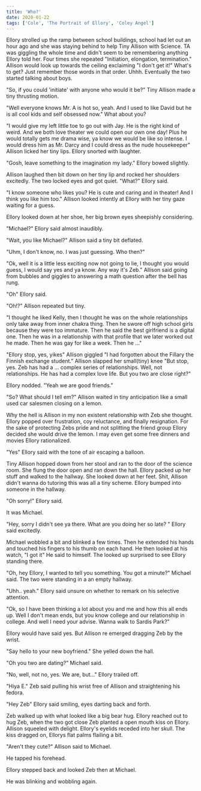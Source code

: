 ```yaml
---
title: 'Who?'
date: 2020-01-22
tags: ['Cole', 'The Portrait of Ellory', 'Coley Angel']
---
```


Ellory strolled up the ramp between school buildings, school had let out an hour ago and she was staying behind to help Tiny Allison with Science. TA was giggling the whole time and didn't seem to be remembering anything Ellory told her. Four times she repeated "Initiation, elongation, termination." Allison would look up towards the ceiling exclaiming "I don't get it!" What's to get? Just remember those words in that order. Uhhh. Eventually the two started talking about boys.

"So, if you could 'initiate' with anyone who would it be?" Tiny Allison made a tiny thrusting motion.

"Well everyone knows Mr. A is hot so, yeah. And I used to like David but he is all cool kids and self obsessed now." What about you?

"I would give my left little toe to go out with Jay. He is the right kind of weird. And we both love theater we could open our own one day! Plus he would totally gets me drama wise, ya know we would be like so intense. I would dress him as Mr. Darcy and I could dress as the nude housekeeper" Allison licked her tiny lips. Ellory snorted with laughter.

"Gosh, leave something to the imagination my lady." Ellory bowed slightly.

Allison laughed then bit down on her tiny lip and rocked her shoulders excitedly. The two locked eyes and got quiet. "What?" Ellory said.

"I know someone who likes you? He is cute and caring and in theater! And I think you like him too." Allison looked intently at Ellory with her tiny gaze waiting for a guess.

Ellory looked down at her shoe, her big brown eyes sheepishly considering.

"Michael?" Ellory said almost inaudibly.

"Wait, you like Michael?" Allison said a tiny bit deflated.

"Uhm, I don't know, no. I was just guessing. Who then?"

"Ok, well it is a little less exciting now not going to lie, I thought you would guess, I would say yes and ya know. Any way it's Zeb." Allison said going from bubbles and giggles to answering a math question after the bell has rung.

"Oh" Ellory said.

"Oh!?" Allison repeated but tiny.

"I thought he liked Kelly, then I thought he was on the whole relationships only take away from inner chakra thing. Then he swore off high school girls because they were too immature. Then he said the best girlfriend is a digital one. Then he was in a relationship with that profile that we later worked out he made. Then he was gay for like a week. Then he ..."

"Ellory stop, yes, yikes" Allison giggled "I had forgotten about the Fillary the Finnish exchange student." Allison slapped her small(tiny) knee "But stop, yes. Zeb has had a ... complex series of relationships. Well, not relationships. He has had a complex love life. But you two are close right?"

Ellory nodded. "Yeah we are good friends."

"So? What should I tell em?" Allison waited in tiny anticipation like a small used car salesmen closing on a lemon.

Why the hell is Allison in my non existent relationship with Zeb she thought. Ellory popped over frustration, coy reluctance, and finally resignation. For the sake of protecting Zebs pride and not splitting the friend group Ellory decided she would drive the lemon. I may even get some free dinners and movies Ellory rationalized.

"Yes" Ellory said with the tone of air escaping a balloon.

Tiny Allison hopped down from her stool and ran to the door of the science room. She flung the door open and ran down the hall. Ellory packed up her stuff and walked to the hallway. She looked down at her feet. Shit, Allison didn't wanna do tutoring this was all a tiny scheme. Ellory bumped into someone in the hallway.

"Oh sorry!" Ellory said.

It was Michael.

"Hey, sorry I didn't see ya there. What are you doing her so late? " Ellory said excitedly.

Michael wobbled a bit and blinked a few times. Then he extended his hands and touched his fingers to his thumb on each hand. He then looked at his watch, "I got it" He said to himself. The looked up surprised to see Ellory standing there.

"Oh, hey Ellory, I wanted to tell you something. You got a minute?" Michael said. The two were standing in a an empty hallway.

"Uhh.. yeah." Ellory said unsure on whether to remark on his selective attention.

"Ok, so I have been thinking a lot about you and me and how this all ends up. Well I don't mean ends, but you know college and our relationship in college. And well I need your advise. Wanna walk to Sardis Park?"

Ellory would have said yes. But Allison re emerged dragging Zeb by the wrist.

"Say hello to your new boyfriend." She yelled down the hall.

"Oh you two are dating?" Michael said.

"No, well, not no, yes. We are, but..." Ellory trailed off.

"Hiya E." Zeb said pulling his wrist free of Allison and straightening his fedora.

"Hey Zeb" Ellory said smiling, eyes darting back and forth.

Zeb walked up with what looked like a big bear hug. Ellory reached out to hug Zeb, when the two got close Zeb planted a open mouth kiss on Ellory. Allison squeeled with delight. Ellory's eyelids receded into her skull. The kiss dragged on, Ellorys flat palms flailing a bit.

"Aren't they cute?" Allison said to Michael.

He tapped his forehead.

Ellory stepped back and looked Zeb then at Michael.

He was blinking and wobbling again.
